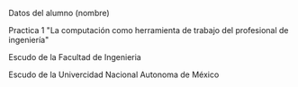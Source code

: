 Datos del alumno (nombre)

Practica 1 "La computación como herramienta de trabajo del profesional de ingeniería"

Escudo de la Facultad de Ingenieria 

Escudo de la Univercidad Nacional Autonoma de México 
